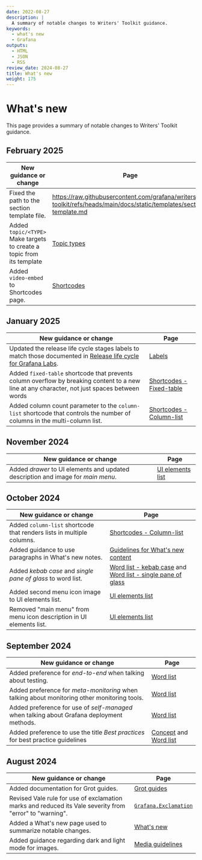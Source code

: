 ```yaml
---
date: 2022-08-27
description: |
  A summary of notable changes to Writers' Toolkit guidance.
keywords:
  - what's new
  - Grafana
outputs:
  - HTML
  - JSON
  - RSS
review_date: 2024-08-27
title: What's new
weight: 175
---
```


# What's new

This page provides a summary of notable changes to Writers' Toolkit guidance.

## February 2025

| New guidance or change                                                | Page                                                                                                                |
| --------------------------------------------------------------------- | ------------------------------------------------------------------------------------------------------------------- |
| Fixed the path to the section template file.                          | https://raw.githubusercontent.com/grafana/writers-toolkit/refs/heads/main/docs/static/templates/section-template.md |
| Added `topic/<TYPE>` Make targets to create a topic from its template | [Topic types](/docs/writers-toolkit/structure/topic-types/)                                                         |
| Added `video-embed` to Shortcodes page.                               | [Shortcodes](/docs/writers-toolkit/write/shortcodes/#video-embed)                                                   |

## January 2025

| New guidance or change                                                                                                                                         | Page                                                                            |
| -------------------------------------------------------------------------------------------------------------------------------------------------------------- | ------------------------------------------------------------------------------- |
| Updated the release life cycle stages labels to match those documented in [Release life cycle for Grafana Labs](https://grafana.com/docs/release-life-cycle/). | [Labels](/docs/writers-toolkit/write/front-matter/#labels)                      |
| Added `fixed-table` shortcode that prevents column overflow by breaking content to a new line at any character, not just spaces between words                  | [Shortcodes - Fixed-table](/docs/writers-toolkit/write/shortcodes/#fixed-table) |
| Added column count parameter to the `column-list` shortcode that controls the number of columns in the multi-column list.                                      | [Shortcodes - Column-list](/docs/writers-toolkit/write/shortcodes/#column-list) |

## November 2024

| New guidance or change                                                           | Page                                                                     |
| -------------------------------------------------------------------------------- | ------------------------------------------------------------------------ |
| Added _drawer_ to UI elements and updated description and image for _main menu_. | [UI elements list](/docs/writers-toolkit/write/style-guide/ui-elements/) |

## October 2024

| New guidance or change                                                | Page                                                                                                                                                                                                    |
| --------------------------------------------------------------------- | ------------------------------------------------------------------------------------------------------------------------------------------------------------------------------------------------------- |
| Added `column-list` shortcode that renders lists in multiple columns. | [Shortcodes - Column-list](/docs/writers-toolkit/write/shortcodes/#column-list)                                                                                                                         |
| Added guidance to use paragraphs in What's new notes.                 | [Guidelines for What's new content](https://grafana.com/docs/writers-toolkit/contribute/release-notes/#guidelines-for-whats-new-content)                                                                |
| Added _kebab case_ and _single pane of glass_ to word list.           | [Word list - kebab case](/docs/writers-toolkit/write/style-guide/word-list/#kebab-case) and [Word list - single pane of glass](/docs/writers-toolkit/write/style-guide/word-list/#single-pane-of-glass) |
| Added second menu icon image to UI elements list.                     | [UI elements list](/docs/writers-toolkit/write/style-guide/ui-elements/)                                                                                                                                |
| Removed "main menu" from menu icon description in UI elements list.   | [UI elements list](/docs/writers-toolkit/write/style-guide/ui-elements/)                                                                                                                                |

## September 2024

| New guidance or change                                                                       | Page                                                                                                                                                                       |
| -------------------------------------------------------------------------------------------- | -------------------------------------------------------------------------------------------------------------------------------------------------------------------------- |
| Added preference for _end-to-end_ when talking about testing.                                | [Word list](/docs/writers-toolkit/write/style-guide/word-list/#end-to-end)                                                                                                 |
| Added preference for _meta-monitoring_ when talking about monitoring other monitoring tools. | [Word list](/docs/writers-toolkit/write/style-guide/word-list/#meta-monitoring)                                                                                            |
| Added preference for use of _self-managed_ when talking about Grafana deployment methods.    | [Word list](/docs/writers-toolkit/write/style-guide/word-list/#self-managed)                                                                                               |
| Added preference to use the title _Best practices_ for best practice guidelines              | [Concept](/docs/writers-toolkit/structure/topic-types/concept/#concept-topic-structure) and [Word list](/docs/writers-toolkit/write/style-guide/word-list/#best-practices) |

## August 2024

| New guidance or change                                                                                  | Page                                                                                          |
| ------------------------------------------------------------------------------------------------------- | --------------------------------------------------------------------------------------------- |
| Added documentation for Grot guides.                                                                    | [Grot guides](/docs/writers-toolkit/write/grot-guides/)                                       |
| Revised Vale rule for use of exclamation marks and reduced its Vale severity from "error" to "warning". | [`Grafana.Exclamation`](/docs/writers-toolkit/review/lint-prose/rules/#grafanaexclamation)    |
| Added a What's new page used to summarize notable changes.                                              | [What's new](./)                                                                              |
| Added guidance regarding dark and light mode for images.                                                | [Media guidelines](/docs/writers-toolkit/write/image-guidelines/#image-and-diagram-standards) |
